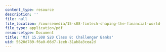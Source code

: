 ```yaml
---
content_type: resource
description: ''
file: null
file_location: /coursemedia/15-s08-fintech-shaping-the-financial-world-spring-2020/5620d789f6a066d71eeb31ab8a3cea2d_MIT15-S08S20_class8.pdf
file_type: application/pdf
resourcetype: Document
title: 'MIT 15.S08 S20 Class 8: Challenger Banks'
uid: 5620d789-f6a0-66d7-1eeb-31ab8a3cea2d
---
```

